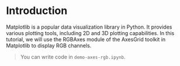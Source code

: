 # Introduction

Matplotlib is a popular data visualization library in Python. It provides various plotting tools, including 2D and 3D plotting capabilities. In this tutorial, we will use the RGBAxes module of the AxesGrid toolkit in Matplotlib to display RGB channels.

> You can write code in `demo-axes-rgb.ipynb`.
